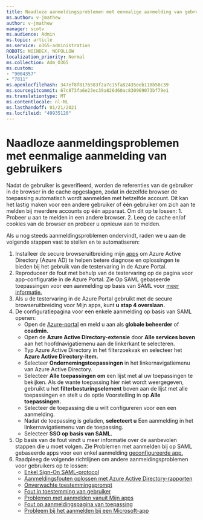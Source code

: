 ```yaml
---
title: Naadloze aanmeldingsproblemen met eenmalige aanmelding van gebruikers
ms.author: v-jmathew
author: v-jmathew
manager: scotv
ms.audience: Admin
ms.topic: article
ms.service: o365-administration
ROBOTS: NOINDEX, NOFOLLOW
localization_priority: Normal
ms.collection: Adm_O365
ms.custom:
- "9004357"
- "7811"
ms.openlocfilehash: 347ef8f8176583f2a7c15fa82435eeb118b58c39
ms.sourcegitcommit: 67c873fa6e23ec39a826d60ac830969073bf79e1
ms.translationtype: MT
ms.contentlocale: nl-NL
ms.lasthandoff: 01/21/2021
ms.locfileid: "49935120"
---
```

# <a name="seamless-sso-user-sign-in-issues"></a>Naadloze aanmeldingsproblemen met eenmalige aanmelding van gebruikers

Nadat de gebruiker is geverifieerd, worden de referenties van de gebruiker in de browser in de cache opgeslagen, zodat in dezelfde browser de toepassing automatisch wordt aanmelden met hetzelfde account. Dit kan het lastig maken voor een andere gebruiker of één gebruiker om zich aan te melden bij meerdere accounts op één apparaat. Om dit op te lossen: 1. Probeer u aan te melden in een andere browser. 2. Leeg de cache en/of cookies van de browser en probeer u opnieuw aan te melden.

Als u nog steeds aanmeldingsproblemen ondervindt, raden we u aan de volgende stappen vast te stellen en te automatiseren:

1. Installeer de secure browseruitbreiding mijn [apps](https://docs.microsoft.com/azure/active-directory/manage-apps/access-panel-extension-problem-installing) om Azure Active Directory (Azure AD) te helpen betere diagnose en oplossingen te bieden bij het gebruik van de testervaring in de Azure Portal.
2. Reproduceer de fout met behulp van de testervaring op de pagina voor app-configuratie in de Azure Portal. Zie Op SAML gebaseerde toepassingen voor een aanmelding op basis van SAML voor [meer informatie.](https://docs.microsoft.com/azure/active-directory/azuread-dev/howto-v1-debug-saml-sso-issues)
3. Als u de testervaring in de Azure Portal gebruikt met de secure browseruitbreiding voor Mijn apps, kunt **u stap 4 overslaan.**
4. De configuratiepagina voor een enkele aanmelding op basis van SAML openen:
    - Open de [Azure-portal](https://portal.azure.com/) en meld u aan als **globale beheerder** of **coadmin.**
    - Open de **Azure Active Directory-extensie** door **Alle services boven** aan het hoofdnavigatiemenu aan de linkerkant te selecteren.
    - Typ Azure Active Directory in het filterzoekvak en selecteer het **Azure Active Directory-item.**
    - Selecteer **Ondernemingstoepassingen** in het linkernavigatiemenu van Azure Active Directory.
    - Selecteer **Alle toepassingen om** een lijst met al uw toepassingen te bekijken. Als de wante toepassing hier niet wordt weergegeven, gebruikt  u het **filterbesturingselement** boven aan de lijst met alle toepassingen en stelt u de optie Voorstelling in op **Alle toepassingen.** 
    - Selecteer de toepassing die u wilt configureren voor een een aanmelding.
    - Nadat de toepassing is geladen, **selecteert u** Een aanmelding in het linkernavigatiemenu van de toepassing.
    - Selecteer **SSO op basis van SAML.**
5. Op basis van de fout vindt u meer informatie over de aanbevolen stappen die u moet volgen. Zie Problemen met aanmelden bij op SAML gebaseerde apps voor een enkel aanmelding [geconfigureerde app.](https://docs.microsoft.com/azure/active-directory/manage-apps/application-sign-in-problem-federated-sso-gallery#application-not-found-in-directory)
6. Raadpleeg de volgende richtlijnen om andere aanmeldingsproblemen voor gebruikers op te lossen:
    - [Enkel Sign-On SAML-protocol](https://docs.microsoft.com/azure/active-directory/develop/single-sign-on-saml-protocol)
    - [Aanmeldingsfouten oplossen met Azure Active Directory-rapporten](https://docs.microsoft.com/azure/active-directory/reports-monitoring/howto-troubleshoot-sign-in-errors)
    - [Onverwachte toestemmingsprompt](https://docs.microsoft.com/azure/active-directory/manage-apps/application-sign-in-unexpected-user-consent-prompt)
    - [Fout in toestemming van gebruiker](https://docs.microsoft.com/azure/active-directory/manage-apps/application-sign-in-unexpected-user-consent-error)
    - [Problemen met aanmelden vanuit Mijn apps](https://docs.microsoft.com/azure/active-directory/manage-apps/application-sign-in-other-problem-access-panel)
    - [Fout op aanmeldingspagina van toepassing](https://docs.microsoft.com/azure/active-directory/manage-apps/application-sign-in-problem-application-error)
    - [Probleem bij het aanmelden bij een Microsoft-app](https://docs.microsoft.com/azure/active-directory/manage-apps/application-sign-in-problem-first-party-microsoft)

